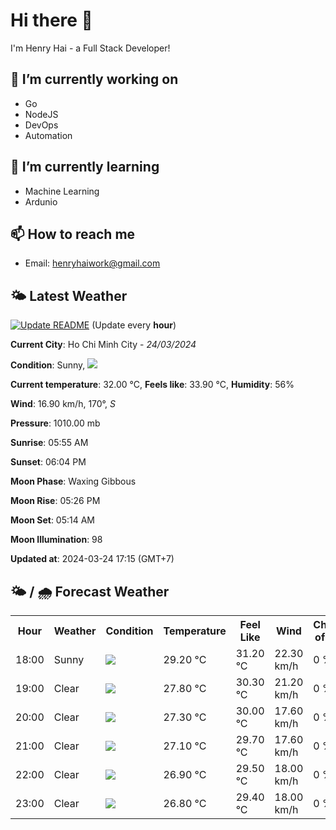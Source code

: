 # Hi there 👋

I'm Henry Hai - a Full Stack Developer!

## 🔭 I’m currently working on

- Go
- NodeJS
- DevOps
- Automation

## 🌱 I’m currently learning

- Machine Learning
- Ardunio

## 📫 How to reach me

- Email: <henryhaiwork@gmail.com>

## 🌤️ Latest Weather
[![Update README](https://github.com/henry0hai/henry0hai/actions/workflows/udpateReadme.yml/badge.svg)](https://github.com/henry0hai/henry0hai/actions/workflows/udpateReadme.yml)
(Update every **hour**)
<!-- CURRENT_WEATHER:START -->
**Current City**: Ho Chi Minh City - *24/03/2024*

**Condition**: Sunny, <img src="https://cdn.weatherapi.com/weather/64x64/day/113.png"/>

**Current temperature**: 32.00 °C, **Feels like**: 33.90 °C, **Humidity**: 56%

**Wind**: 16.90 km/h, 170°, *S*

**Pressure**: 1010.00 mb

**Sunrise**: 05:55 AM

**Sunset**: 06:04 PM

**Moon Phase**: Waxing Gibbous

**Moon Rise**: 05:26 PM

**Moon Set**: 05:14 AM

**Moon Illumination**: 98

**Updated at**: 2024-03-24 17:15 (GMT+7)<!-- CURRENT_WEATHER:END -->

## 🌤️ / 🌧️ Forecast Weather
<!-- FORECAST_WEATHER:START -->
<table>
		<tr>
			<th>Hour</th>
			<th>Weather</th>
			<th>Condition</th>
			<th>Temperature</th>
			<th>Feel Like</th>
			<th>Wind</th>
			<th>Chance of Rain</th>
		</tr>
				<tr>
					<td>18:00</td>
					<td>Sunny</td>
					<td><img src='https://cdn.weatherapi.com/weather/64x64/day/113.png'/></td>
					<td>29.20 °C</td>
					<td>31.20 °C</td>
					<td>22.30 km/h</td>
					<td>0 %</td>
				</tr>
				<tr>
					<td>19:00</td>
					<td>Clear </td>
					<td><img src='https://cdn.weatherapi.com/weather/64x64/night/113.png'/></td>
					<td>27.80 °C</td>
					<td>30.30 °C</td>
					<td>21.20 km/h</td>
					<td>0 %</td>
				</tr>
				<tr>
					<td>20:00</td>
					<td>Clear </td>
					<td><img src='https://cdn.weatherapi.com/weather/64x64/night/113.png'/></td>
					<td>27.30 °C</td>
					<td>30.00 °C</td>
					<td>17.60 km/h</td>
					<td>0 %</td>
				</tr>
				<tr>
					<td>21:00</td>
					<td>Clear </td>
					<td><img src='https://cdn.weatherapi.com/weather/64x64/night/113.png'/></td>
					<td>27.10 °C</td>
					<td>29.70 °C</td>
					<td>17.60 km/h</td>
					<td>0 %</td>
				</tr>
				<tr>
					<td>22:00</td>
					<td>Clear </td>
					<td><img src='https://cdn.weatherapi.com/weather/64x64/night/113.png'/></td>
					<td>26.90 °C</td>
					<td>29.50 °C</td>
					<td>18.00 km/h</td>
					<td>0 %</td>
				</tr>
				<tr>
					<td>23:00</td>
					<td>Clear </td>
					<td><img src='https://cdn.weatherapi.com/weather/64x64/night/113.png'/></td>
					<td>26.80 °C</td>
					<td>29.40 °C</td>
					<td>18.00 km/h</td>
					<td>0 %</td>
				</tr>
</table>
<!-- FORECAST_WEATHER:END -->
